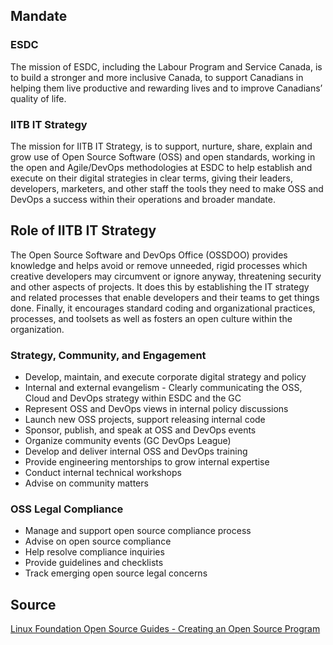 ## Mandate

### ESDC

The mission of ESDC, including the Labour Program and Service Canada, is to build a stronger and more inclusive Canada, to support Canadians in helping them live productive and rewarding lives and to improve Canadians’ quality of life.

### IITB IT Strategy

The mission for IITB IT Strategy, is to support, nurture, share, explain and grow use of Open Source Software (OSS) and open standards, working in the open and Agile/DevOps methodologies at ESDC to help establish and execute on their digital strategies in clear terms, giving their leaders, developers, marketers, and other staff the tools they need to make OSS and DevOps a success within their operations and broader mandate.

## Role of IITB IT Strategy

The Open Source Software and DevOps Office (OSSDOO) provides knowledge and helps avoid or remove unneeded, rigid processes which creative developers may circumvent or ignore anyway, threatening security and other aspects of projects.
It does this by establishing the IT strategy and related processes that enable developers and their teams to get things done.
Finally, it encourages standard coding and organizational practices, processes, and toolsets as well as fosters an open culture within the organization.

### Strategy, Community, and Engagement

- Develop, maintain, and execute corporate digital strategy and policy
- Internal and external evangelism - Clearly communicating the OSS, Cloud and DevOps strategy within ESDC and the GC
- Represent OSS and DevOps views in internal policy discussions
- Launch new OSS projects, support releasing internal code
- Sponsor, publish, and speak at OSS and DevOps events
- Organize community events (GC DevOps League)
- Develop and deliver internal OSS and DevOps training
- Provide engineering mentorships to grow internal expertise
- Conduct internal technical workshops
- Advise on community matters

### OSS Legal Compliance
- Manage and support open source compliance process
- Advise on open source compliance
- Help resolve compliance inquiries
- Provide guidelines and checklists
- Track emerging open source legal concerns

## Source

[Linux Foundation Open Source Guides - Creating an Open Source Program](https://www.linuxfoundation.org/resources/open-source-guides/creating-an-open-source-program/)
